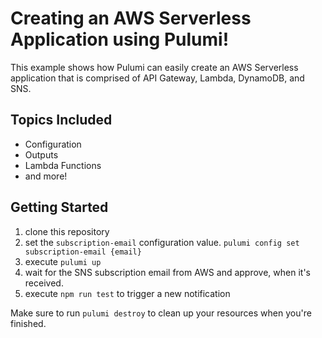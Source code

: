 # Creating an AWS Serverless Application using Pulumi!

This example shows how Pulumi can easily create an AWS Serverless application that is comprised of API Gateway, Lambda, DynamoDB, and SNS.

## Topics Included
- Configuration
- Outputs
- Lambda Functions
- and more!

## Getting Started
1. clone this repository
2. set the `subscription-email` configuration value. `pulumi config set subscription-email {email}`
3. execute `pulumi up`
4. wait for the SNS subscription email from AWS and approve, when it's received.
5. execute `npm run test` to trigger a new notification

Make sure to run `pulumi destroy` to clean up your resources when you're finished.
